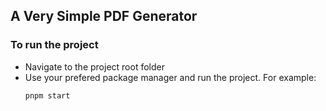 ## A Very Simple PDF Generator

### To run the project

- Navigate to the project root folder
- Use your prefered package manager and run the project.
  For example:
  ```bash
  pnpm start
  ```
